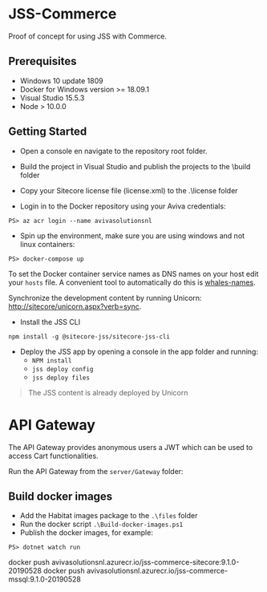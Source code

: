 # JSS-Commerce
Proof of concept for using JSS with Commerce.

## Prerequisites
- Windows 10 update 1809
- Docker for Windows version >= 18.09.1
- Visual Studio 15.5.3
- Node > 10.0.0

## Getting Started
- Open a console en navigate to the repository root folder.

- Build the project in Visual Studio and publish the projects to the \build folder

- Copy your Sitecore license file (license.xml) to the .\license folder

- Login in to the Docker repository using your Aviva credentials:
```
PS> az acr login --name avivasolutionsnl
```

- Spin up the environment, make sure you are using windows and not linux containers:
```
PS> docker-compose up
```

To set the Docker container service names as DNS names on your host edit your `hosts` file. 
A convenient tool to automatically do this is [whales-names](https://github.com/gregolsky/whales-names).

Synchronize the development content by running Unicorn: [http://sitecore/unicorn.aspx?verb=sync](http://sitecore/unicorn.aspx?verb=sync).

- Install the JSS CLI

`npm install -g @sitecore-jss/sitecore-jss-cli`

- Deploy the JSS app by opening a console in the app folder and running:
    - `NPM install`
    - `jss deploy config`
    - `jss deploy files`

> The JSS content is already deployed by Unicorn

# API Gateway
The API Gateway provides anonymous users a JWT which can be used to access Cart functionalities.

Run the API Gateway from the `server/Gateway` folder:

## Build docker images
- Add the Habitat images package to the `.\files` folder
- Run the docker script `.\Build-docker-images.ps1 ` 
- Publish the docker images, for example:

```
PS> dotnet watch run
```
docker push avivasolutionsnl.azurecr.io/jss-commerce-sitecore:9.1.0-20190528
docker push avivasolutionsnl.azurecr.io/jss-commerce-mssql:9.1.0-20190528
```